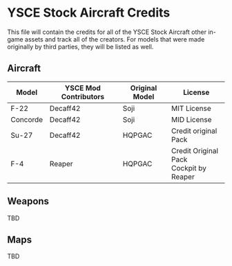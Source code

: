 # YSCE Stock Aircraft Credits

This file will contain the credits for all of the YSCE Stock Aircraft other in-game assets and track all of the creators. For models that were made originally by third parties, they will be listed as well.


##  Aircraft
Model | YSCE Mod Contributors | Original Model | License |
| - | - | - | - |
F-22 | Decaff42 | Soji | MIT License |
Concorde | Decaff42 | Soji | MID License |
Su-27 | Decaff42 | HQPGAC | Credit original Pack | 
F-4 | Reaper | HQPGAC | Credit Original Pack<br> Cockpit by Reaper | 


## Weapons

TBD


## Maps

TBD






